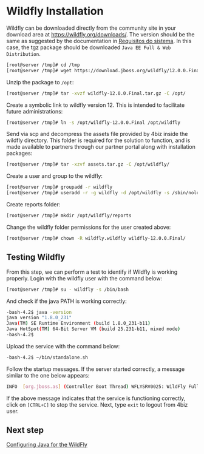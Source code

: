 # Wildfly Installation

Wildfly can be downloaded directly from the community site in your download area at https://wildfly.org/downloads/. The version should be the same as suggested by the documentation in [Requisitos do sistema][1]. In this case, the tgz package should be downloaded `Java EE Full & Web Distribution`.

```sh
[root@server /tmp]# cd /tmp
[root@server /tmp]# wget https://download.jboss.org/wildfly/12.0.0.Final/wildfly-12.0.0.Final.tar.gz
```
Unzip the package to `/opt`:

```sh
[root@server /tmp]# tar -xvzf wildfly-12.0.0.Final.tar.gz -C /opt/
```
Create a symbolic link to wildfly version 12. This is intended to facilitate future administrations:

```sh
[root@server /tmp]# ln -s /opt/wildfly-12.0.0.Final /opt/wildfly
```

Send via scp and decompress the assets file provided by 4biz inside the wildfly directory. This folder is required for the solution to function, and is made available to partners through our partner portal along with installation packages:

```sh
[root@server /tmp]# tar -xzvf assets.tar.gz -C /opt/wildfly/
```

Create a user and group to the wildfly:

```sh
[root@server /tmp]# groupadd -r wildfly
[root@server /tmp]# useradd -r -g wildfly -d /opt/wildfly -s /sbin/nologin wildfly
```

Create reports folder:

```sh
[root@server /tmp]# mkdir /opt/wildfly/reports
```

Change the wildfly folder permissions for the user created above:

```sh
[root@server /tmp]# chown -R wildfly.wildfly wildfly-12.0.0.Final/
```
## Testing Wildfly

From this step, we can perform a test to identify if Wildfly is working properly. Login with the wildfly user with the command below:

```sh
[root@server /tmp]# su - wildfly -s /bin/bash
```

And check if the java PATH is working correctly:

```sh
-bash-4.2$ java -version
java version "1.8.0_231"
Java(TM) SE Runtime Environment (build 1.8.0_231-b11)
Java HotSpot(TM) 64-Bit Server VM (build 25.231-b11, mixed mode)
-bash-4.2$
```

Upload the service with the command below:

```sh
-bash-4.2$ ~/bin/standalone.sh
```

Follow the startup messages. If the server started correctly, a message similar to the one below appears:

```sh
INFO  [org.jboss.as] (Controller Boot Thread) WFLYSRV0025: WildFly Full 12.0.0.Final (WildFly Core 4.0.0.Final) started in 3762ms - Started 292 of 513 services (308 services are lazy, passive or on-demand)
```

If the above message indicates that the service is functioning correctly, click on `[CTRL+C]` to stop the service. Next, type `exit` to logout from 4biz user.

## Next step

[Configuring Java for the WildFly][2]

[1]:/en-us/4biz-helium/get-started/installation-and-upgrade/system-requirements.html
[2]:/en-us/4biz-helium/get-started/installation-and-upgrade/perform-installation/conf-java-for-wildfly.html
